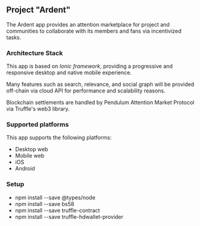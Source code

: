 ## Project "Ardent"

The Ardent app provides an attention marketplace for project and communities to collaborate with its members and fans via incentivized tasks.

### Architecture Stack

This app is based on *Ionic framework*, providing a progressive and responsive desktop and native mobile experience. 

Many features such as search, relevance, and social graph will be provided off-chain via cloud API for performance and scalability reasons.

Blockchain settlements are handled by Pendulum Attention Market Protocol via Truffle's web3 library.

### Supported platforms

This app supports the following platforms:

* Desktop web
* Mobile web
* iOS
* Android

### Setup

* npm install --save @types/node
* npm install --save bs58
* npm install --save truffle-contract
* npm install --save truffle-hdwallet-provider